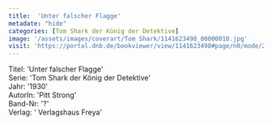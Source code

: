 ```yaml
---
title:  'Unter falscher Flagge'
metadate: "hide"
categories: [Tom Shark der König der Detektive]
image: '/assets/images/coverart/Tom Shark/1141623498_00000010.jpg'
visit: 'https://portal.dnb.de/bookviewer/view/1141623498#page/n0/mode/2up'
---
```

Titel: 'Unter falscher Flagge' <br>
Serie: 'Tom Shark der König der Detektive' <br>
Jahr: '1930' <br>
AutorIn: 'Pitt Strong' <br>
Band-Nr: '?' <br>
Verlag: ' Verlagshaus Freya'